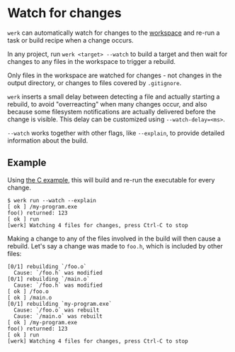 # Watch for changes

`werk` can automatically watch for changes to the [workspace](./workspace.md)
and re-run a task or build recipe when a change occurs.

In any project, run `werk <target> --watch` to build a target and then wait for
changes to any files in the workspace to trigger a rebuild.

Only files in the workspace are watched for changes - not changes in the output
directory, or changes to files covered by `.gitignore`.

`werk` inserts a small delay between detecting a file and actually starting a
rebuild, to avoid "overreacting" when many changes occur, and also because some
filesystem notifications are actually delivered before the change is visible.
This delay can be customized using `--watch-delay=<ms>`.

`--watch` works together with other flags, like `--explain`, to provide detailed
information about the build.

## Example

Using [the C example](./examples/c.md), this will build and re-run the
executable for every change.

```shell
$ werk run --watch --explain
[ ok ] /my-program.exe
foo() returned: 123
[ ok ] run
[werk] Watching 4 files for changes, press Ctrl-C to stop
```

Making a change to any of the files involved in the build will then cause a
rebuild. Let's say a change was made to `foo.h`, which is included by other
files:

```shell
[0/1] rebuilding `/foo.o`
  Cause: `/foo.h` was modified
[0/1] rebuilding `/main.o`
  Cause: `/foo.h` was modified
[ ok ] /foo.o
[ ok ] /main.o
[0/1] rebuilding `my-program.exe`
  Cause: `/foo.o` was rebuilt
  Cause: `/main.o` was rebuilt
[ ok ] /my-program.exe
foo() returned: 123
[ ok ] run
[werk] Watching 4 files for changes, press Ctrl-C to stop
```
